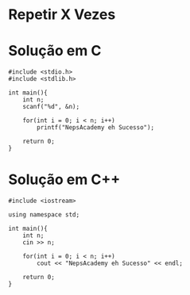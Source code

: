 # Repetir X Vezes

# Solução em C

```
#include <stdio.h>
#include <stdlib.h>

int main(){    	
    int n;
	scanf("%d", &n);
	
	for(int i = 0; i < n; i++)
		printf("NepsAcademy eh Sucesso");

    return 0;
}
```
# Solução em C++

```
#include <iostream>

using namespace std;

int main(){
    int n; 
	cin >> n;
	
	for(int i = 0; i < n; i++)
		cout << "NepsAcademy eh Sucesso" << endl;	
	
    return 0;
}
```